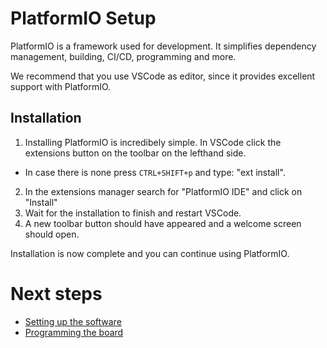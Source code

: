 # PlatformIO Setup

PlatformIO is a framework used for development. It simplifies dependency management, building, CI/CD, programming and more. 

We recommend that you use VSCode as editor, since it provides excellent support with PlatformIO.

## Installation

1. Installing PlatformIO is incredibely simple. In VSCode click the extensions button on the toolbar on the lefthand side. 
- In case there is none press `CTRL+SHIFT+p` and type: "ext install".
2. In the extensions manager search for "PlatformIO IDE" and click on "Install"
3. Wait for the installation to finish and restart VSCode.
4. A new toolbar button should have appeared and a welcome screen should open.

Installation is now complete and you can continue using PlatformIO.

# Next steps

- [Setting up the software](software.md)
- [Programming the board](../programming.md)